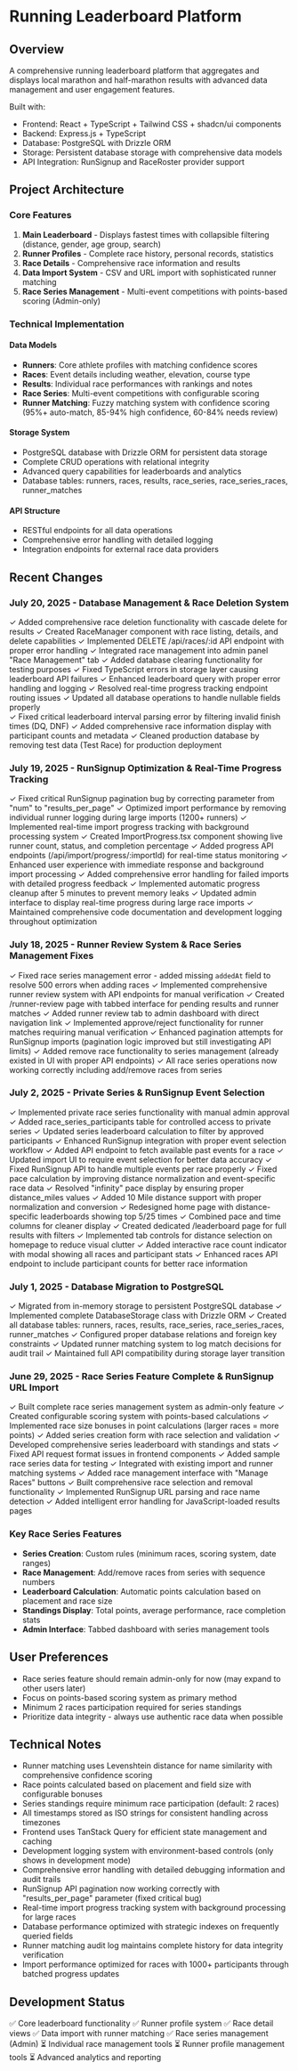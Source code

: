 # Running Leaderboard Platform

## Overview
A comprehensive running leaderboard platform that aggregates and displays local marathon and half-marathon results with advanced data management and user engagement features.

Built with:
- Frontend: React + TypeScript + Tailwind CSS + shadcn/ui components
- Backend: Express.js + TypeScript
- Database: PostgreSQL with Drizzle ORM
- Storage: Persistent database storage with comprehensive data models
- API Integration: RunSignup and RaceRoster provider support

## Project Architecture

### Core Features
1. **Main Leaderboard** - Displays fastest times with collapsible filtering (distance, gender, age group, search)
2. **Runner Profiles** - Complete race history, personal records, statistics
3. **Race Details** - Comprehensive race information and results
4. **Data Import System** - CSV and URL import with sophisticated runner matching
5. **Race Series Management** - Multi-event competitions with points-based scoring (Admin-only)

### Technical Implementation

#### Data Models
- **Runners**: Core athlete profiles with matching confidence scores
- **Races**: Event details including weather, elevation, course type
- **Results**: Individual race performances with rankings and notes
- **Race Series**: Multi-event competitions with configurable scoring
- **Runner Matching**: Fuzzy matching system with confidence scoring (95%+ auto-match, 85-94% high confidence, 60-84% needs review)

#### Storage System
- PostgreSQL database with Drizzle ORM for persistent data storage
- Complete CRUD operations with relational integrity
- Advanced query capabilities for leaderboards and analytics
- Database tables: runners, races, results, race_series, race_series_races, runner_matches

#### API Structure
- RESTful endpoints for all data operations
- Comprehensive error handling with detailed logging
- Integration endpoints for external race data providers

## Recent Changes

### July 20, 2025 - Database Management & Race Deletion System
✓ Added comprehensive race deletion functionality with cascade delete for results
✓ Created RaceManager component with race listing, details, and delete capabilities
✓ Implemented DELETE /api/races/:id API endpoint with proper error handling
✓ Integrated race management into admin panel "Race Management" tab
✓ Added database clearing functionality for testing purposes
✓ Fixed TypeScript errors in storage layer causing leaderboard API failures
✓ Enhanced leaderboard query with proper error handling and logging
✓ Resolved real-time progress tracking endpoint routing issues
✓ Updated all database operations to handle nullable fields properly  
✓ Fixed critical leaderboard interval parsing error by filtering invalid finish times (DQ, DNF)
✓ Added comprehensive race information display with participant counts and metadata
✓ Cleaned production database by removing test data (Test Race) for production deployment

### July 19, 2025 - RunSignup Optimization & Real-Time Progress Tracking
✓ Fixed critical RunSignup pagination bug by correcting parameter from "num" to "results_per_page" 
✓ Optimized import performance by removing individual runner logging during large imports (1200+ runners)
✓ Implemented real-time import progress tracking with background processing system
✓ Created ImportProgress.tsx component showing live runner count, status, and completion percentage
✓ Added progress API endpoints (/api/import/progress/:importId) for real-time status monitoring
✓ Enhanced user experience with immediate response and background import processing
✓ Added comprehensive error handling for failed imports with detailed progress feedback
✓ Implemented automatic progress cleanup after 5 minutes to prevent memory leaks
✓ Updated admin interface to display real-time progress during large race imports
✓ Maintained comprehensive code documentation and development logging throughout optimization

### July 18, 2025 - Runner Review System & Race Series Management Fixes
✓ Fixed race series management error - added missing `addedAt` field to resolve 500 errors when adding races
✓ Implemented comprehensive runner review system with API endpoints for manual verification
✓ Created /runner-review page with tabbed interface for pending results and runner matches
✓ Added runner review tab to admin dashboard with direct navigation link
✓ Implemented approve/reject functionality for runner matches requiring manual verification
✓ Enhanced pagination attempts for RunSignup imports (pagination logic improved but still investigating API limits)
✓ Added remove race functionality to series management (already existed in UI with proper API endpoints)
✓ All race series operations now working correctly including add/remove races from series

### July 2, 2025 - Private Series & RunSignup Event Selection
✓ Implemented private race series functionality with manual admin approval
✓ Added race_series_participants table for controlled access to private series
✓ Updated series leaderboard calculation to filter by approved participants
✓ Enhanced RunSignup integration with proper event selection workflow
✓ Added API endpoint to fetch available past events for a race
✓ Updated import UI to require event selection for better data accuracy
✓ Fixed RunSignup API to handle multiple events per race properly
✓ Fixed pace calculation by improving distance normalization and event-specific race data
✓ Resolved "infinity" pace display by ensuring proper distance_miles values
✓ Added 10 Mile distance support with proper normalization and conversion
✓ Redesigned home page with distance-specific leaderboards showing top 5/25 times
✓ Combined pace and time columns for cleaner display
✓ Created dedicated /leaderboard page for full results with filters
✓ Implemented tab controls for distance selection on homepage to reduce visual clutter
✓ Added interactive race count indicator with modal showing all races and participant stats
✓ Enhanced races API endpoint to include participant counts for better race information

### July 1, 2025 - Database Migration to PostgreSQL
✓ Migrated from in-memory storage to persistent PostgreSQL database
✓ Implemented complete DatabaseStorage class with Drizzle ORM
✓ Created all database tables: runners, races, results, race_series, race_series_races, runner_matches
✓ Configured proper database relations and foreign key constraints
✓ Updated runner matching system to log match decisions for audit trail
✓ Maintained full API compatibility during storage layer transition

### June 29, 2025 - Race Series Feature Complete & RunSignup URL Import
✓ Built complete race series management system as admin-only feature
✓ Created configurable scoring system with points-based calculations
✓ Implemented race size bonuses in point calculations (larger races = more points)
✓ Added series creation form with race selection and validation
✓ Developed comprehensive series leaderboard with standings and stats
✓ Fixed API request format issues in frontend components
✓ Added sample race series data for testing
✓ Integrated with existing import and runner matching systems
✓ Added race management interface with "Manage Races" buttons
✓ Built comprehensive race selection and removal functionality
✓ Implemented RunSignup URL parsing and race name detection
✓ Added intelligent error handling for JavaScript-loaded results pages

### Key Race Series Features
- **Series Creation**: Custom rules (minimum races, scoring system, date ranges)
- **Race Management**: Add/remove races from series with sequence numbers
- **Leaderboard Calculation**: Automatic points calculation based on placement and race size
- **Standings Display**: Total points, average performance, race completion stats
- **Admin Interface**: Tabbed dashboard with series management tools

## User Preferences
- Race series feature should remain admin-only for now (may expand to other users later)
- Focus on points-based scoring system as primary method
- Minimum 2 races participation required for series standings
- Prioritize data integrity - always use authentic race data when possible

## Technical Notes
- Runner matching uses Levenshtein distance for name similarity with comprehensive confidence scoring
- Race points calculated based on placement and field size with configurable bonuses
- Series standings require minimum race participation (default: 2 races)
- All timestamps stored as ISO strings for consistent handling across timezones
- Frontend uses TanStack Query for efficient state management and caching
- Development logging system with environment-based controls (only shows in development mode)
- Comprehensive error handling with detailed debugging information and audit trails
- RunSignup API pagination now working correctly with "results_per_page" parameter (fixed critical bug)
- Real-time import progress tracking system with background processing for large races
- Database performance optimized with strategic indexes on frequently queried fields
- Runner matching audit log maintains complete history for data integrity verification
- Import performance optimized for races with 1000+ participants through batched progress updates

## Development Status
✅ Core leaderboard functionality
✅ Runner profile system
✅ Race detail views
✅ Data import with runner matching
✅ Race series management (Admin)
⏳ Individual race management tools
⏳ Runner profile management tools
⏳ Advanced analytics and reporting